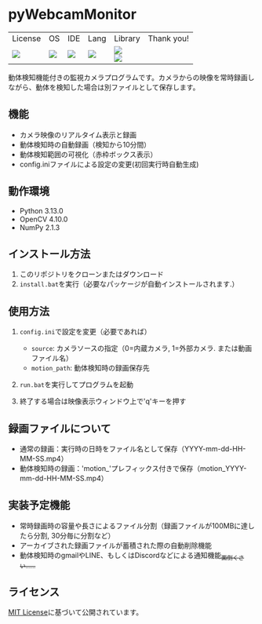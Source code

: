 # pyWebcamMonitor

<table>
  <!--header-->
  <tr>
    <td>License</td>
    <td>OS</td>
    <td>IDE</td>
    <td>Lang</td>
    <td>Library</td>
    <td>Thank you!</td>
  </tr>
  <!--body-->
  <tr>
    <td>
      <a href="./LICENSE">
        <img src="http://img.shields.io/badge/license-MIT-blue.svg?style=flat">
      </a>
    </td>
    <td>
      <img src="https://img.shields.io/badge/Windows_11-0078d4?style=for-the-badge&logo=windows-11&logoColor=white">
    </td>
    <td>
      <img src="https://img.shields.io/badge/VSCode-007ACC?style=for-the-badge&logo=visual-studio-code&logoColor=white">
    </td>
    <td>
      <img src="https://img.shields.io/badge/python-3.13+-blue.svg">
    </td>
    <td>
      <img src="https://img.shields.io/badge/opencv-4.10+-green.svg">
      <br>
      <img src="https://img.shields.io/badge/NumPy-013243?style=for-the-badge&logo=numpy&logoColor=white">
    </td>
  </tr>
</table>

動体検知機能付きの監視カメラプログラムです。カメラからの映像を常時録画しながら、動体を検知した場合は別ファイルとして保存します。

## 機能

- カメラ映像のリアルタイム表示と録画
- 動体検知時の自動録画（検知から10分間）
- 動体検知範囲の可視化（赤枠ボックス表示）
- config.iniファイルによる設定の変更(初回実行時自動生成)

## 動作環境

- Python 3.13.0
- OpenCV 4.10.0
- NumPy 2.1.3

## インストール方法

1. このリポジトリをクローンまたはダウンロード
2. `install.bat`を実行（必要なパッケージが自動インストールされます.）

## 使用方法

1. `config.ini`で設定を変更（必要であれば）
   - `source`: カメラソースの指定（0=内蔵カメラ, 1=外部カメラ. または動画ファイル名）
   - `motion_path`: 動体検知時の録画保存先

2. `run.bat`を実行してプログラムを起動

3. 終了する場合は映像表示ウィンドウ上で'q'キーを押す

## 録画ファイルについて

- 通常の録画：実行時の日時をファイル名として保存（YYYY-mm-dd-HH-MM-SS.mp4）
- 動体検知時の録画：'motion_'プレフィックス付きで保存（motion_YYYY-mm-dd-HH-MM-SS.mp4）

## 実装予定機能

- 常時録画時の容量や長さによるファイル分割（録画ファイルが100MBに達したら分割, 30分毎に分割など）
- アーカイブされた録画ファイルが蓄積された際の自動削除機能
- 動体検知時のgmailやLINE、もしくはDiscordなどによる通知機能<sub>~~面倒くさい......~~</sub>

## ライセンス

[MIT License](LICENSE)に基づいて公開されています。